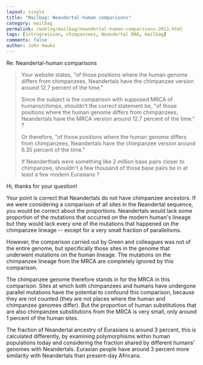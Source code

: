 ```yaml
---
layout: single 
title: "Mailbag: Neandertal-human comparisons" 
category: mailbag
permalink: /weblog/mailbag/neandertal-human-comparisons-2011.html
tags: [introgression, chimpanzees, Neandertal DNA, mailbag] 
comments: false 
author: John Hawks 
---
```


Re: Neandertal-human comparisons

<blockquote>Your website states, "of those positions where the human genome differs from chimpanzees, Neandertals have the chimpanzee version around 12.7 percent of the time."
 
Since the subject is the comparison with supposed MRCA of humans/chimps, shouldn't the correct statement be, "of those positions where the human genome differs from chimpanzees, Neandertals have the MRCA version around 12.7 percent of the time." ?
 
Or therefore, "of those positions where the human genome differs from chimpanzees, Neandertals have the chimpanzee version around 6.35 percent of the time."
 
If Neanderthals were something like 2 million base pairs closer to chimpanzee, shouldn't a few thousand of those base pairs be in at least a few modern Eurasians  ?</blockquote>

Hi, thanks for your question! 

Your point is correct that Neandertals do not have chimpanzee ancestors. If we were considering a comparison of all sites in the Neandertal sequence, you would be correct about the proportions. Neandertals would lack some proportion of the mutations that occurred on the modern human's lineage but they would lack every one of the mutations that happened on the chimpanzee lineage -- except for a very small fraction of parallelisms.

However, the comparison carried out by Green and colleagues was not of the entire genome, but specifically those sites in the genome that underwent mutations on the human lineage. The mutations on the chimpanzee lineage from the MRCA are completely ignored by this comparison. 

The chimpanzee genome therefore stands in for the MRCA in this comparison. Sites at which both chimpanzees and humans have undergone parallel mutations have the potential to confound this comparison, because they are not counted (they are not places where the human and chimpanzee genomes differ). But the proportion of human substitutions that are also chimpanzee substitutions from the MRCA is very small, only around 1 percent of the human sites. 

The fraction of Neandertal ancestry of Eurasians is around 3 percent, this is calculated differently, by examining polymorphisms within human populations today and considering the fraction shared by different humans' genomes with Neandertals. Eurasian people have around 3 percent more similarity with Neandertals than present-day Africans. 

